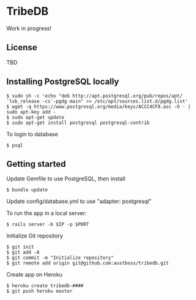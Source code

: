# TribeDB

Work in progress!

## License

TBD

## Installing PostgreSQL locally

```
$ sudo sh -c 'echo "deb http://apt.postgresql.org/pub/repos/apt/ `lsb_release -cs`-pgdg main" >> /etc/apt/sources.list.d/pgdg.list'
$ wget -q https://www.postgresql.org/media/keys/ACCC4CF8.asc -O - | sudo apt-key add -
$ sudo apt-get update
$ sudo apt-get install postgresql postgresql-contrib
```

To login to database

```
$ psql
```


## Getting started

Update Gemfile to use PostgreSQL, then install

```
$ bundle update
```

Update config/database.yml to use "adapter: postgresql"


To run the app in a local server:

```
$ rails server -b $IP -p $PORT
```

Initialize Git repository

```
$ git init
$ git add -A
$ git commit -m "Initialize repository"
$ git remote add origin git@github.com:austboss/tribedb.git
```

Create app on Heroku

``` 
$ heroku create tribedb-####
$ git push heroku master
```
